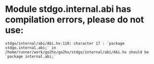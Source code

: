 # Module stdgo.internal.abi has compilation errors, please do not use:
```
stdgo/internal/abi/Abi.hx:110: character 17 : `package stdgo.internal.abi;` in /home/runner/work/go2hx/go2hx/stdgo/internal/abi/Abi.hx should be `package internal.abi;`

```

